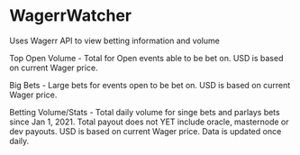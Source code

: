 # WagerrWatcher
Uses Wagerr API to view betting information and volume

Top Open Volume - Total for Open events able to be bet on. USD is based on current Wager price.

Big Bets - Large bets for events open to be bet on.  USD is based on current Wager price.

Betting Volume/Stats -  Total daily volume for singe bets and parlays bets since Jan 1, 2021.  Total payout does not YET include oracle, masternode or dev payouts.  USD is based on current Wager price.  Data is updated once daily.
